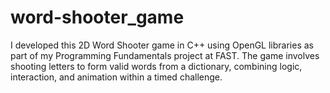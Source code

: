 # word-shooter_game
I developed this 2D Word Shooter game in C++ using OpenGL libraries as part of my Programming Fundamentals project at FAST. The game involves shooting letters to form valid words from a dictionary, combining logic, interaction, and animation within a timed challenge.
